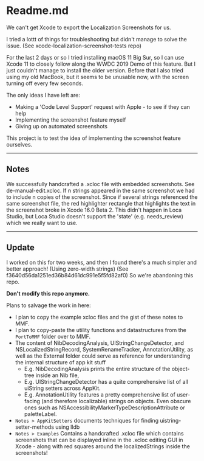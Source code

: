 
# Readme.md

We can't get Xcode to export the Localization Screenshots for us. 

I tried a lottt of things for troubleshooting but didn't manage to solve the issue. (See xcode-localization-screenshot-tests repo)

For the last 2 days or so I tried installing macOS 11 Big Sur, so I can use Xcode 11 to closely follow along the WWDC 2019 Demo of this feature. But I just couldn't manage to install the older version. Before that I also tried using my old MacBook, but it seems to be unusable now, with the screen turning off every few seconds.

The only ideas I have left are:

- Making a 'Code Level Support' request with Apple - to see if they can help
- Implementing the screenshot feature myself
- Giving up on automated screenshots

This project is to test the idea of implementing the screenshot feature ourselves.

---

## Notes

We successfully handcrafted a .xcloc file with embedded screenshots. See de-manual-edit.xcloc.
If n strings appeared in the same screenshot we had to include n copies of the screenshot. 
Since if several strings referenced the same screenshot file, the red highlighter rectangle that highlights the text in the screenshot broke in Xcode 16.0 Beta 2.
This didn't happen in Loca Studio, but Loca Studio doesn't support the 'state' (e.g. needs_review) which we really want to use.

---

## Update

I worked on this for two weeks, and then I found there's a much simpler and better approach! (Using zero-width strings) (See f3640d56da1251ed36b84d61dc991e5f5fd82af0)
So we're abandoning this repo.

**Don't modify this repo anymore.**

Plans to salvage the work in here:

- I plan to copy the example xcloc files and the gist of these notes to MMF.
- I plan to copy-paste the utility functions and datastructures from the `PortToMMF` folder over to MMF.
- The content of NibDecodingAnalysis, UIStringChangeDetector, and NSLocalizedStringRecord, SystemRenameTracker, AnnotationUtility, as well as the External folder could serve as reference for understanding the internal structure of app kit stuff 
    - E.g. NibDecodingAnalysis prints the entire structure of the object-tree inside an Nib file, 
    - E.g. UIStringChangeDetector has a quite comprehensive list of all uiString setters across AppKit. 
    - E.g. AnnotationUtility features a pretty comprehensive list of user-facing (and therefore localizable) strings on objects. Even obscure ones such as NSAccessibilityMarkerTypeDescriptionAttribute or paletteLabel. 
- `Notes > AppKitSetters` documents techniques for finding uistring-setter-methods using lldb
- `Notes > Examples` Contains a handcrafted .xcloc file which contains screenshots that can be displayed inline in the .xcloc editing GUI in Xcode - along with red squares around the localizedStrings inside the screenshots!


